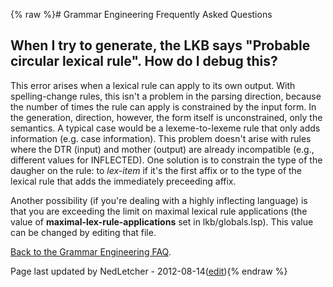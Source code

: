 {% raw %}# Grammar Engineering Frequently Asked Questions

## When I try to generate, the LKB says "Probable circular lexical rule". How do I debug this?

This error arises when a lexical rule can apply to its own output. With
spelling-change rules, this isn't a problem in the parsing direction,
because the number of times the rule can apply is constrained by the
input form. In the generation, direction, however, the form itself is
unconstrained, only the semantics. A typical case would be a
lexeme-to-lexeme rule that only adds information (e.g. case
information). This problem doesn't arise with rules where the DTR
(input) and mother (output) are already incompatible (e.g., different
values for INFLECTED). One solution is to constrain the type of the
daugher on the rule: to *lex-item* if it's the first affix or to the
type of the lexical rule that adds the immediately preceeding affix.

Another possibility (if you're dealing with a highly inflecting
language) is that you are exceeding the limit on maximal lexical rule
applications (the value of **maximal-lex-rule-applications** set in
lkb/globals.lsp). This value can be changed by editing that file.

[Back to the Grammar Engineering FAQ](/GrammarEngineeringFaq).

Page last updated by NedLetcher - 2012-08-14([edit](https://github.com/delph-in/docs/wiki/GeFaqCircularLexRule/_edit)){% endraw %}